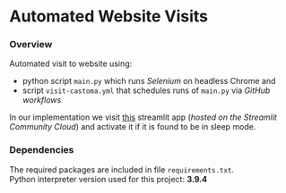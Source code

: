 # Automated Website Visits

### Overview
Automated visit to website using:
- python script ```main.py``` which runs _Selenium_ on headless Chrome and
- script ```visit-castoma.yml``` that schedules runs of ```main.py``` via _GitHub workflows_

In our implementation we visit [this](https://castoma.streamlit.app/) streamlit app (_hosted on the Streamlit Community Cloud_) and activate it if it is found to be in sleep mode.

### Dependencies
The required packages are included in file ```requirements.txt```.<br>
Python interpreter version used for this project: **3.9.4**
